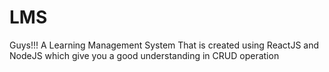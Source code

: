 # LMS
Guys!!! A Learning Management System That is created using ReactJS and NodeJS which give you a good understanding in CRUD operation 
